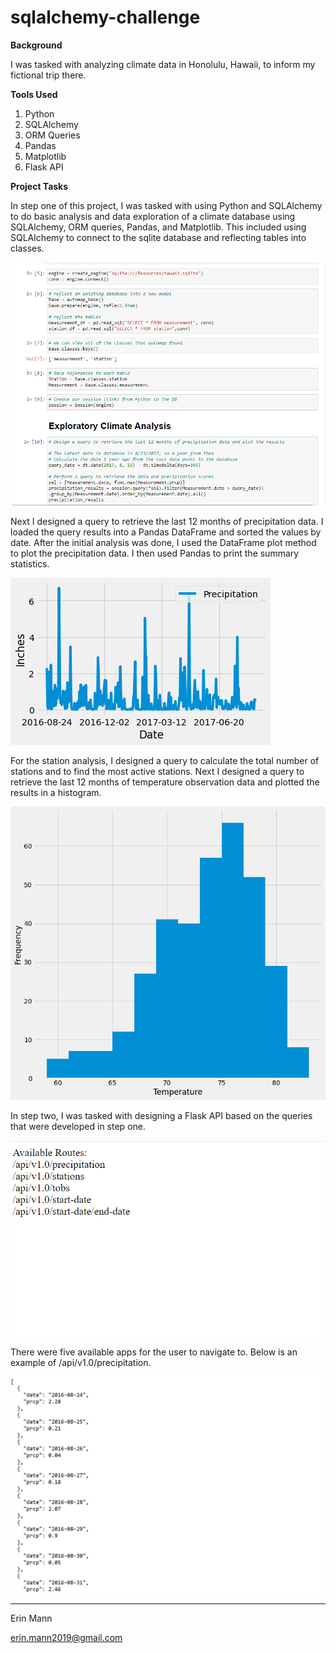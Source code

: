 # sqlalchemy-challenge
**Background**

I was tasked with analyzing climate data in Honolulu, Hawaii, to inform my fictional trip there. 

**Tools Used**

1. Python
2. SQLAlchemy
3. ORM Queries
4. Pandas
5. Matplotlib
6. Flask API

**Project Tasks**

In step one of this project, I was tasked with using Python and SQLAlchemy to do basic analysis and data exploration of a climate database using SQLAlchemy, ORM queries, Pandas, and Matplotlib. This included using SQLAlchemy to connect to the sqlite database and reflecting tables into classes.

![](https://github.com/erinmann12/sqlalchemy-challenge/blob/main/Images/datasample.PNG)

Next I designed a query to retrieve the last 12 months of precipitation data. I loaded the query results into a Pandas DataFrame and sorted the values by date. After the initial analysis was done, I used the DataFrame plot method to plot the precipitation data. I then used Pandas to print the summary statistics. 

![](https://github.com/erinmann12/sqlalchemy-challenge/blob/main/Images/precipitationanalysis.png)

For the station analysis, I designed a query to calculate the total number of stations and to find the most active stations. Next I designed a query to retrieve the last 12 months of temperature observation data and plotted the results in a histogram. 

![](https://github.com/erinmann12/sqlalchemy-challenge/blob/main/Images/tempanalysis.png)

In step two, I was tasked with designing a Flask API based on the queries that were developed in step one. 

![](https://github.com/erinmann12/sqlalchemy-challenge/blob/main/Images/api_starter.PNG)

There were five available apps for the user to navigate to. Below is an example of /api/v1.0/precipitation.

![](https://github.com/erinmann12/sqlalchemy-challenge/blob/main/Images/precipitation.PNG)

----------------------------------------------------------------------------------------------------------------

Erin Mann

erin.mann2019@gmail.com